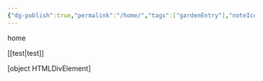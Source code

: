 ```yaml
---
{"dg-publish":true,"permalink":"/home/","tags":["gardenEntry"],"noteIcon":""}
---
```




home


[[test\|test]]


[object HTMLDivElement]
